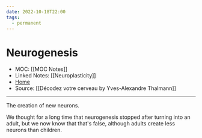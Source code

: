 ```yaml
---
date: 2022-10-18T22:00
tags:
  - permanent
---
```

# Neurogenesis
- MOC: [[MOC Notes]]
- Linked Notes: [[Neuroplasticity]]
- [Home](https://misudashi.ga/)
- Source: [[Décodez votre cerveau by Yves-Alexandre Thalmann]]
---------- 
The creation of new neurons. 

We thought for a long time that neurogenesis stopped after turning into an adult, but we now know that that's false, although adults create less neurons than children.